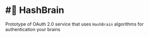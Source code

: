 # #🧠 HashBrain

Prototype of OAuth 2.0 service that uses `HashBrain` algorithms for authentication your brains
